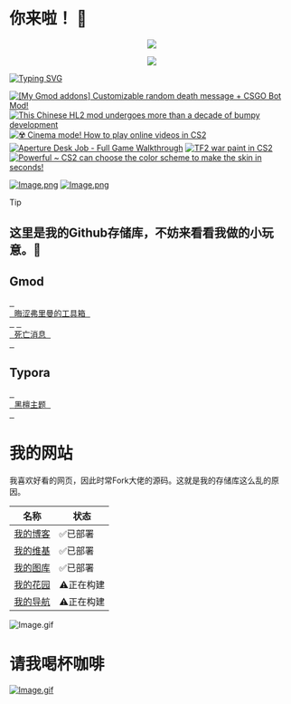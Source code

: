 # 你来啦！ 👋

<p align="center">
    <img src="https://skillicons.dev/icons?i=ps,pr,ae,ai,md,github,vscode,lua,discord" /> 
</p>

<p align="center">
  <a href="https://steamcommunity.com/id/obscurefreeman/">
    <img src="https://obscurefreeman-steamprofiles.vercel.app/api?profileName=obscurefreeman" />
  </a>
</p>

[![Typing SVG](https://readme-typing-svg.demolab.com?font=ZCOOL+KuaiLe&pause=1000&color=b4e419&random=false&width=435&lines=这里是晦涩弗里曼！;看看我制作的项目吧！)](https://git.io/typing-svg)

<!-- BEGIN YOUTUBE-CARDS -->
[![[My Gmod addons] Customizable random death message + CSGO Bot Mod!](https://ytcards.demolab.com/?id=ZPbZIRU43QY&title=%5BMy+Gmod+addons%5D+Customizable+random+death+message+%2B+CSGO+Bot+Mod%21&lang=en&timestamp=1703840497&background_color=%230d1117&title_color=%23ffffff&stats_color=%23dedede&max_title_lines=1&width=250&border_radius=5 "[My Gmod addons] Customizable random death message + CSGO Bot Mod!")](https://www.youtube.com/watch?v=ZPbZIRU43QY)
[![This Chinese HL2 mod undergoes more than a decade of bumpy development](https://ytcards.demolab.com/?id=QIDiUjMSNTc&title=This+Chinese+HL2+mod+undergoes+more+than+a+decade+of+bumpy+development&lang=en&timestamp=1703840093&background_color=%230d1117&title_color=%23ffffff&stats_color=%23dedede&max_title_lines=1&width=250&border_radius=5 "This Chinese HL2 mod undergoes more than a decade of bumpy development")](https://www.youtube.com/watch?v=QIDiUjMSNTc)
[![☢️ Cinema mode! How to play online videos in CS2](https://ytcards.demolab.com/?id=dQ9W7tg7c9U&title=%E2%98%A2%EF%B8%8F+Cinema+mode%21+How+to+play+online+videos+in+CS2&lang=en&timestamp=1703839835&background_color=%230d1117&title_color=%23ffffff&stats_color=%23dedede&max_title_lines=1&width=250&border_radius=5 "☢️ Cinema mode! How to play online videos in CS2")](https://www.youtube.com/watch?v=dQ9W7tg7c9U)
[![Aperture Desk Job - Full Game Walkthrough](https://ytcards.demolab.com/?id=rZqu5d6N0VM&title=Aperture+Desk+Job+-+Full+Game+Walkthrough&lang=en&timestamp=1703834790&background_color=%230d1117&title_color=%23ffffff&stats_color=%23dedede&max_title_lines=1&width=250&border_radius=5 "Aperture Desk Job - Full Game Walkthrough")](https://www.youtube.com/watch?v=rZqu5d6N0VM)
[![TF2 war paint in CS2](https://ytcards.demolab.com/?id=JQrIh-doil4&title=TF2+war+paint+in+CS2&lang=en&timestamp=1703739907&background_color=%230d1117&title_color=%23ffffff&stats_color=%23dedede&max_title_lines=1&width=250&border_radius=5 "TF2 war paint in CS2")](https://www.youtube.com/watch?v=JQrIh-doil4)
[![Powerful ~ CS2 can choose the color scheme to make the skin in seconds!](https://ytcards.demolab.com/?id=6NaVK2XPKzE&title=Powerful+~+CS2+can+choose+the+color+scheme+to+make+the+skin+in+seconds%21&lang=en&timestamp=1703739442&background_color=%230d1117&title_color=%23ffffff&stats_color=%23dedede&max_title_lines=1&width=250&border_radius=5 "Powerful ~ CS2 can choose the color scheme to make the skin in seconds!")](https://www.youtube.com/watch?v=6NaVK2XPKzE)
<!-- END YOUTUBE-CARDS -->

[![Image.png](https://obscureimage.netlify.app/button/button_bilibili.png)](https://space.bilibili.com/523837807)
[![Image.png](https://obscureimage.netlify.app/button/button_workshop.png)](https://steamcommunity.com/id/obscurefreeman/myworkshopfiles/)

> [!TIP]
> ## 这里是我的Github存储库，不妨来看看我做的小玩意。🎉

## Gmod

[<kbd> <br> 晦涩弗里曼的工具箱 <br> </kbd>][Link1]
[<kbd> <br> 死亡消息 <br> </kbd>][Link2]

<!--
[晦涩弗里曼的工具箱](https://github.com/obscurefreeman/oftoolkit_v2)
[死亡消息](https://github.com/obscurefreeman/death_message)
[黑檀主题](https://github.com/obscurefreeman/typora_theme_ebony)
![Image.gif](https://obscureimage.netlify.app/gif/valveloading.gif)
-->

## Typora

[<kbd> <br> 黑檀主题 <br> </kbd>][Link3]

# 我的网站

我喜欢好看的网页，因此时常Fork大佬的源码。这就是我的存储库这么乱的原因。

| 名称                                            | 状态      |
| ----------------------------------------------- | --------- |
| [我的博客](https://obscurefreeman.netlify.app/) | ✅已部署   |
| [我的维基](https://sourcewiki.netlify.app/)     | ✅已部署   |
| [我的图库](https://obscureimage.netlify.app/)   | ✅已部署   |
| [我的花园](https://obscuregarden.netlify.app/)  | ⚠️正在构建 |
| [我的导航](https://obscurenav.netlify.app/)     | ⚠️正在构建 |

![Image.gif](https://obscureimage.netlify.app/gif/valveloading.gif)

[Link1]: https://github.com/obscurefreeman/oftoolkit_v2
[Link2]: https://github.com/obscurefreeman/death_message
[Link3]: https://github.com/obscurefreeman/typora_theme_ebony

# 请我喝杯咖啡
[![Image.gif](https://cdn.pixabay.com/animation/2023/01/28/23/08/23-08-38-499_512.gif)](https://afdian.net/a/obscurefreeman)



